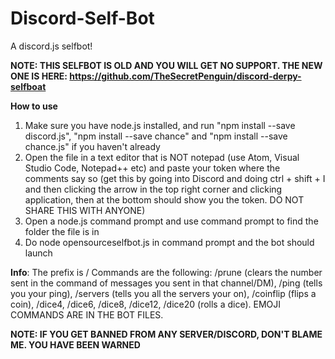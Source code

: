 # Discord-Self-Bot
A discord.js selfbot!

**NOTE: THIS SELFBOT IS OLD AND YOU WILL GET NO SUPPORT. THE NEW ONE IS HERE: https://github.com/TheSecretPenguin/discord-derpy-selfboat**

**How to use**
1. Make sure you have node.js installed, and run "npm install --save discord.js", "npm install --save chance" and "npm install --save chance.js" if you haven't already
2. Open the file in a text editor that is NOT notepad (use Atom, Visual Studio Code, Notepad++ etc) and paste your token where the comments say so (get this by going into Discord and doing ctrl + shift + I and then clicking the arrow in the top right corner and clicking application, then at the bottom should show you the token. DO NOT SHARE THIS WITH ANYONE)
3. Open a node.js command prompt and use command prompt to find the folder the file is in
4. Do node opensourceselfbot.js in command prompt and the bot should launch

**Info**:
The prefix is /
Commands are the following: /prune (clears the number sent in the command of messages you sent in that channel/DM), /ping (tells you your ping), /servers (tells you all the servers your on), /coinflip (flips a coin), /dice4, /dice6, /dice8, /dice12, /dice20 (rolls a dice). EMOJI COMMANDS ARE IN THE BOT FILES.


**NOTE: IF YOU GET BANNED FROM ANY SERVER/DISCORD, DON'T BLAME ME. YOU HAVE BEEN WARNED**
